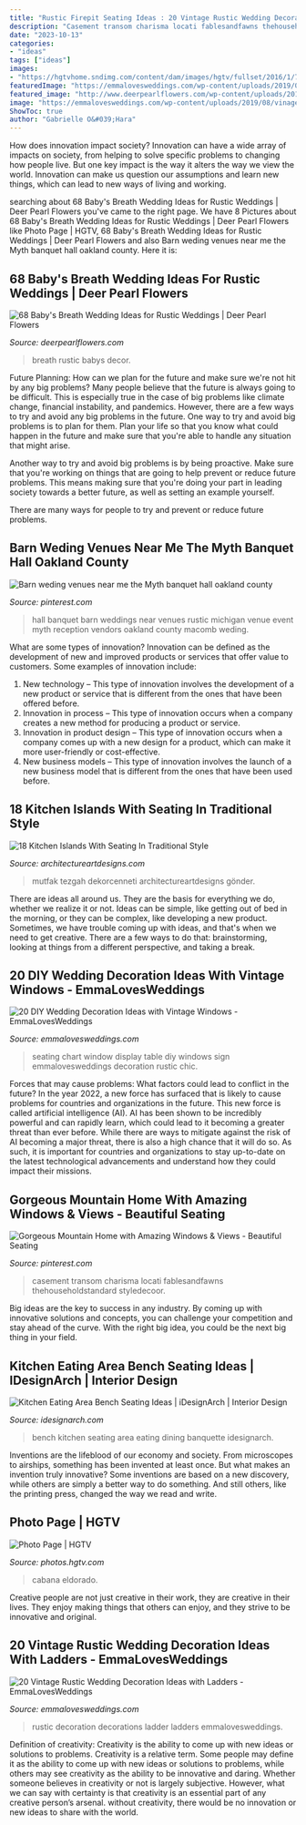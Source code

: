 ```yaml
---
title: "Rustic Firepit Seating Ideas : 20 Vintage Rustic Wedding Decoration Ideas With Ladders"
description: "Casement transom charisma locati fablesandfawns thehouseholdstandard styledecoor"
date: "2023-10-13"
categories:
- "ideas"
tags: ["ideas"]
images:
- "https://hgtvhome.sndimg.com/content/dam/images/hgtv/fullset/2016/1/7/0/Nick-Martin_Pirates-of-the-Caribbean-Redux_8.jpg.rend.hgtvcom.616.411.suffix/1452184562528.jpeg"
featuredImage: "https://emmalovesweddings.com/wp-content/uploads/2019/08/vinage-wedding-decorations-with-ladder.jpg"
featured_image: "http://www.deerpearlflowers.com/wp-content/uploads/2015/04/rustic-wedding-ideas-babys-breath-wedding-decor.jpg"
image: "https://emmalovesweddings.com/wp-content/uploads/2019/08/vinage-wedding-decorations-with-ladder.jpg"
ShowToc: true
author: "Gabrielle O&#039;Hara"
---
```



How does innovation impact society?
Innovation can have a wide array of impacts on society, from helping to solve specific problems to changing how people live. But one key impact is the way it alters the way we view the world. Innovation can make us question our assumptions and learn new things, which can lead to new ways of living and working.

	

		
searching about 68 Baby&#039;s Breath Wedding Ideas for Rustic Weddings | Deer Pearl Flowers you've came to the right page. We have 8 Pictures about 68 Baby&#039;s Breath Wedding Ideas for Rustic Weddings | Deer Pearl Flowers like Photo Page | HGTV, 68 Baby&#039;s Breath Wedding Ideas for Rustic Weddings | Deer Pearl Flowers and also Barn weding venues near me the Myth banquet hall oakland county. Here it is:
		
    
## 68 Baby&#039;s Breath Wedding Ideas For Rustic Weddings | Deer Pearl Flowers

<img loading=lazy src="http://www.deerpearlflowers.com/wp-content/uploads/2015/04/rustic-wedding-ideas-babys-breath-wedding-decor.jpg" onerror="this.onerror=null;this.src='https://tse3.mm.bing.net/th?id=OIP.bOYaR3iwimHnc7z8OqC4nwHaLG&amp;pid=15.1';" alt="68 Baby&#039;s Breath Wedding Ideas for Rustic Weddings | Deer Pearl Flowers">

_Source: deerpearlflowers.com_

>breath rustic babys decor. 

	

Future Planning: How can we plan for the future and make sure we're not hit by any big problems?
Many people believe that the future is always going to be difficult. This is especially true in the case of big problems like climate change, financial instability, and pandemics. However, there are a few ways to try and avoid any big problems in the future. 
One way to try and avoid big problems is to plan for them. Plan your life so that you know what could happen in the future and make sure that you're able to handle any situation that might arise. 

Another way to try and avoid big problems is by being proactive. Make sure that you're working on things that are going to help prevent or reduce future problems. This means making sure that you're doing your part in leading society towards a better future, as well as setting an example yourself. 

There are many ways for people to try and prevent or reduce future problems.

    
## Barn Weding Venues Near Me The Myth Banquet Hall Oakland County

<img loading=lazy src="https://i.pinimg.com/736x/43/c9/5c/43c95c893a6845f519224d984b26137d.jpg" onerror="this.onerror=null;this.src='https://tse1.mm.bing.net/th?id=OIP.-7Ggi3Xyxa31YvfuBT7I5wHaD6&amp;pid=15.1';" alt="Barn weding venues near me the Myth banquet hall oakland county">

_Source: pinterest.com_

>hall banquet barn weddings near venues rustic michigan venue event myth reception vendors oakland county macomb weding. 

	

What are some types of innovation?
Innovation can be defined as the development of new and improved products or services that offer value to customers. Some examples of innovation include: 
1. New technology – This type of innovation involves the development of a new product or service that is different from the ones that have been offered before.
2. Innovation in process – This type of innovation occurs when a company creates a new method for producing a product or service.
3. Innovation in product design – This type of innovation occurs when a company comes up with a new design for a product, which can make it more user-friendly or cost-effective.
4. New business models – This type of innovation involves the launch of a new business model that is different from the ones that have been used before.

    
## 18 Kitchen Islands With Seating In Traditional Style

<img loading=lazy src="https://www.architectureartdesigns.com/wp-content/uploads/2016/10/16-7.jpg" onerror="this.onerror=null;this.src='https://tse1.mm.bing.net/th?id=OIP.-Ejr9gct4v6ZwaxLyYd8-AHaE8&amp;pid=15.1';" alt="18 Kitchen Islands With Seating In Traditional Style">

_Source: architectureartdesigns.com_

>mutfak tezgah dekorcenneti architectureartdesigns gönder. 

	

There are ideas all around us. They are the basis for everything we do, whether we realize it or not. Ideas can be simple, like getting out of bed in the morning, or they can be complex, like developing a new product. Sometimes, we have trouble coming up with ideas, and that's when we need to get creative. There are a few ways to do that: brainstorming, looking at things from a different perspective, and taking a break.

    
## 20 DIY Wedding Decoration Ideas With Vintage Windows - EmmaLovesWeddings

<img loading=lazy src="http://emmalovesweddings.com/wp-content/uploads/2018/07/wedding-seating-chart-display-on-vintage-window.jpg" onerror="this.onerror=null;this.src='https://tse3.mm.bing.net/th?id=OIP.NKqo_hDdmGXz_3m4v1YrzwHaLK&amp;pid=15.1';" alt="20 DIY Wedding Decoration Ideas with Vintage Windows - EmmaLovesWeddings">

_Source: emmalovesweddings.com_

>seating chart window display table diy windows sign emmalovesweddings decoration rustic chic. 

	

Forces that may cause problems: What factors could lead to conflict in the future?
In the year 2022, a new force has surfaced that is likely to cause problems for countries and organizations in the future. This new force is called artificial intelligence (AI). AI has been shown to be incredibly powerful and can rapidly learn, which could lead to it becoming a greater threat than ever before. While there are ways to mitigate against the risk of AI becoming a major threat, there is also a high chance that it will do so. As such, it is important for countries and organizations to stay up-to-date on the latest technological advancements and understand how they could impact their missions.

    
## Gorgeous Mountain Home With Amazing Windows &amp; Views - Beautiful Seating

<img loading=lazy src="https://i.pinimg.com/564x/6c/fe/e2/6cfee2602cff6169ce9fad124a55635b--timber-frame-homes-timber-frames.jpg" onerror="this.onerror=null;this.src='https://tse2.mm.bing.net/th?id=OIP.sV9_mqxfqQ9Nxm5CViSA4QHaLH&amp;pid=15.1';" alt="Gorgeous Mountain Home with Amazing Windows &amp; Views - Beautiful Seating">

_Source: pinterest.com_

>casement transom charisma locati fablesandfawns thehouseholdstandard styledecoor. 

	

Big ideas are the key to success in any industry. By coming up with innovative solutions and concepts, you can challenge your competition and stay ahead of the curve. With the right big idea, you could be the next big thing in your field.

    
## Kitchen Eating Area Bench Seating Ideas | IDesignArch | Interior Design

<img loading=lazy src="https://www.idesignarch.com/wp-content/uploads/Kitchen-Bench-Seating-Ideas_7.jpg" onerror="this.onerror=null;this.src='https://tse1.mm.bing.net/th?id=OIP.NV4SgUSsIy6vmiDCGUVxAAHaHm&amp;pid=15.1';" alt="Kitchen Eating Area Bench Seating Ideas | iDesignArch | Interior Design">

_Source: idesignarch.com_

>bench kitchen seating area eating dining banquette idesignarch. 

	

Inventions are the lifeblood of our economy and society. From microscopes to airships, something has been invented at least once. But what makes an invention truly innovative? Some inventions are based on a new discovery, while others are simply a better way to do something. And still others, like the printing press, changed the way we read and write.

    
## Photo Page | HGTV

<img loading=lazy src="https://hgtvhome.sndimg.com/content/dam/images/hgtv/fullset/2016/1/7/0/Nick-Martin_Pirates-of-the-Caribbean-Redux_8.jpg.rend.hgtvcom.616.411.suffix/1452184562528.jpeg" onerror="this.onerror=null;this.src='https://tse1.mm.bing.net/th?id=OIP.sXMXX1XvDoLv6IxFR7YopwHaE9&amp;pid=15.1';" alt="Photo Page | HGTV">

_Source: photos.hgtv.com_

>cabana eldorado. 

	

Creative people are not just creative in their work, they are creative in their lives. They enjoy making things that others can enjoy, and they strive to be innovative and original.

    
## 20 Vintage Rustic Wedding Decoration Ideas With Ladders - EmmaLovesWeddings

<img loading=lazy src="https://emmalovesweddings.com/wp-content/uploads/2019/08/vinage-wedding-decorations-with-ladder.jpg" onerror="this.onerror=null;this.src='https://tse3.mm.bing.net/th?id=OIP.RwN6_CP2CjqnUdrcWncxvwHaLN&amp;pid=15.1';" alt="20 Vintage Rustic Wedding Decoration Ideas with Ladders - EmmaLovesWeddings">

_Source: emmalovesweddings.com_

>rustic decoration decorations ladder ladders emmalovesweddings. 

	

Definition of creativity: Creativity is the ability to come up with new ideas or solutions to problems.
Creativity is a relative term. Some people may define it as the ability to come up with new ideas or solutions to problems, while others may see creativity as the ability to be innovative and daring. Whether someone believes in creativity or not is largely subjective. However, what we can say with certainty is that creativity is an essential part of any creative person’s arsenal. without creativity, there would be no innovation or new ideas to share with the world.

